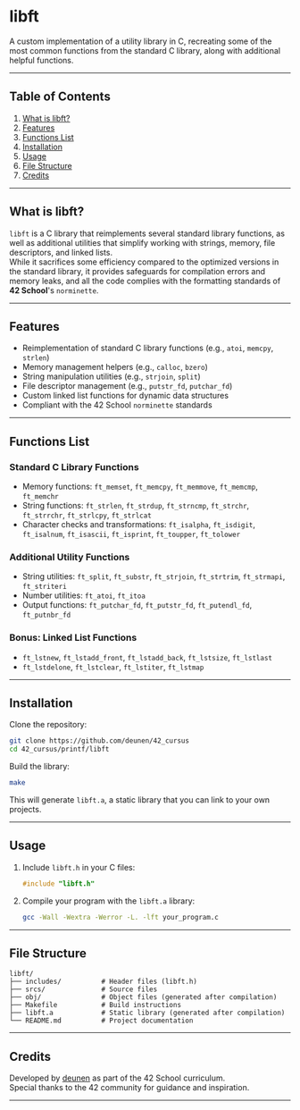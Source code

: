 # libft
A custom implementation of a utility library in C, recreating some of the most common functions from the standard C library, along with additional helpful functions.

---

## Table of Contents
1. [What is libft?](#what-is-libft)
2. [Features](#features)
3. [Functions List](#functions-list)
4. [Installation](#installation)
5. [Usage](#usage)
6. [File Structure](#file-structure)
7. [Credits](#credits)

---

## What is libft?  
`libft` is a C library that reimplements several standard library functions, as well as additional utilities that simplify working with strings, memory, file descriptors, and linked lists.  
While it sacrifices some efficiency compared to the optimized versions in the standard library, it provides safeguards for compilation errors and memory leaks, and all the code complies with the formatting standards of **42 School**'s `norminette`.

---

## Features  
- Reimplementation of standard C library functions (e.g., `atoi`, `memcpy`, `strlen`)
- Memory management helpers (e.g., `calloc`, `bzero`)
- String manipulation utilities (e.g., `strjoin`, `split`)
- File descriptor management (e.g., `putstr_fd`, `putchar_fd`)
- Custom linked list functions for dynamic data structures
- Compliant with the 42 School `norminette` standards

---

## Functions List  

### Standard C Library Functions
- Memory functions: `ft_memset`, `ft_memcpy`, `ft_memmove`, `ft_memcmp`, `ft_memchr`
- String functions: `ft_strlen`, `ft_strdup`, `ft_strncmp`, `ft_strchr`, `ft_strrchr`, `ft_strlcpy`, `ft_strlcat`
- Character checks and transformations: `ft_isalpha`, `ft_isdigit`, `ft_isalnum`, `ft_isascii`, `ft_isprint`, `ft_toupper`, `ft_tolower`

### Additional Utility Functions
- String utilities: `ft_split`, `ft_substr`, `ft_strjoin`, `ft_strtrim`, `ft_strmapi`, `ft_striteri`
- Number utilities: `ft_atoi`, `ft_itoa`
- Output functions: `ft_putchar_fd`, `ft_putstr_fd`, `ft_putendl_fd`, `ft_putnbr_fd`

### Bonus: Linked List Functions
- `ft_lstnew`, `ft_lstadd_front`, `ft_lstadd_back`, `ft_lstsize`, `ft_lstlast`
- `ft_lstdelone`, `ft_lstclear`, `ft_lstiter`, `ft_lstmap`

---

## Installation  

Clone the repository:
```bash
git clone https://github.com/deunen/42_cursus
cd 42_cursus/printf/libft
```

Build the library:
```bash
make
```

This will generate `libft.a`, a static library that you can link to your own projects.

---

## Usage  

1. Include `libft.h` in your C files:
   ```c
   #include "libft.h"
   ```

2. Compile your program with the `libft.a` library:
   ```bash
   gcc -Wall -Wextra -Werror -L. -lft your_program.c
   ```

---

## File Structure  
```
libft/
├── includes/          # Header files (libft.h)
├── srcs/              # Source files
├── obj/               # Object files (generated after compilation)
├── Makefile           # Build instructions
├── libft.a            # Static library (generated after compilation)
└── README.md          # Project documentation
```

---

## Credits  
Developed by [deunen](https://github.com/deunen) as part of the 42 School curriculum.  
Special thanks to the 42 community for guidance and inspiration.

---

